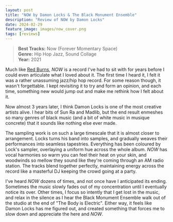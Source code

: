 ```yaml
---
layout: post
title: "NOW by Damon Locks & The Black Monument Ensemble"
description: "Review of NOW by Damon Locks"
date: 2024-02-29
feature_image: images/now_cover.png
tags: [reviews]
---
```


>**Best Tracks:** Now (Forever Momentary Space)<br>
>**Genre:** Hip Hop Jazz, Sound Collage<br>
>**Year:** 2021

Much like [Red Burns](https://wieben.ca/red-burns-review), *NOW* is a record I've had to sit with for years before I could even articulate what I loved about it. The first time I heard it, I felt it was a rather unassuming jazz/hip hop record. For some reason though, it wasn't forgettable. I kept revisiting it to try and form an opinion, and each time, something new would jump out and make me rethink how I felt about it.

<!--more-->

Now almost 3 years later, I think Damon Locks is one of the most creative artists alive. I hear bits of Sun Ra and Madlib, but the end result enmeshes so many genres of black music (and a bit of white music in musique concrete) that it sounds like nothing else ever made.

The sampling work is on such a large timescale that it is almost closer to arrangement. Locks turns his band into samples, and gradually weaves their performances into seamless tapestries. Everything has been coloured by Lock's sampler, overlaying a uniform hue across the whole album. *NOW* has vocal harmonies so warm you can feel their heat on your skin, and woodwinds so mellow they sound like they're coming through an AM radio station. The tracks blend together perfectly, maintaining energy across the record like a masterful DJ keeping the crowd going at a party.

I've heard *NOW* dozens of times, and not once have I anticipated its ending. Sometimes the music slowly fades out of my concentration until I eventually notice its over. Other times, I focus so intently that I get lost in the music, and relax in the silence as I hear the Black Monument Ensemble walk out of the studio at the end of "The Body is Electric". Either way, it feels like Damon Locks has me figured out, and created something that forces me to slow down and appreciate the here and *NOW*.